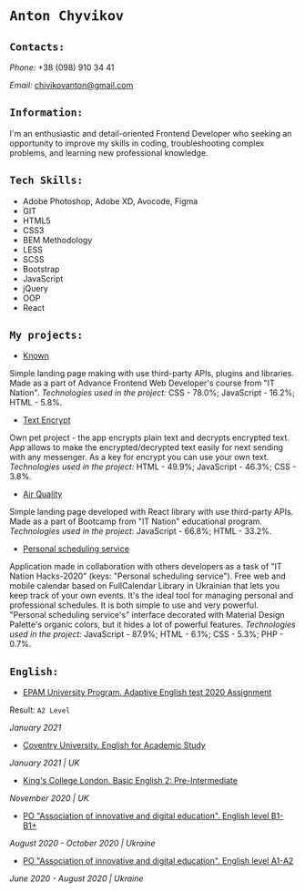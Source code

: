 # `Anton Chyvikov`

## `Contacts:`
_Phone:_ +38 (098) 910 34 41

_Email:_ chivikovanton@gmail.com

## `Information:`
I'm an enthusiastic and detail-oriented Frontend Developer who seeking an opportunity to improve my skills in coding, troubleshooting complex problems, and learning new professional knowledge.

## `Tech Skills:`
* Adobe Photoshop, Adobe XD, Avocode, Figma
* GIT
* HTML5
* CSS3
* BEM Methodology
* LESS
* SCSS
* Bootstrap
* JavaScript
* jQuery
* OOP
* React

## `My projects:`
* [Known](https://ant-c-tech.github.io/Codifun-exam-landing/)

Simple landing page making with use third-party APIs, plugins and libraries. Made as a part of  Advance Frontend Web Developer's course from "IT Nation".
_Technologies used in the project:_ CSS - 78.0%; JavaScript - 16.2%; HTML - 5.8%.

* [Text Encrypt](https://ant-c-tech.github.io/Text-Encrypt/)

Own pet project - the app encrypts plain text and decrypts encrypted text. App allows to make the encrypted/decrypted text easily for next sending with any messenger. As a key for encrypt you can use your own text.
_Technologies used in the project:_ HTML - 49.9%; JavaScript - 46.3%; CSS - 3.8%.

* [Air Quality](https://ant-c-tech.github.io/ITnation-bootcamp-landing/)

Simple landing page developed with React library with use third-party APIs. Made as a part of Bootcamp from "IT Nation" educational program.
_Technologies used in the project:_ JavaScript - 66.8%; HTML - 33.2%.

* [Personal scheduling service](https://ant-c-tech.github.io/ITnation-bootcamp-landing/)

Application made in collaboration with others developers as a task of "IT Nation Hacks-2020" (keys: "Personal scheduling service").
Free web and mobile calendar based on FullCalendar Library in Ukrainian that lets you keep track of your own events. It's the ideal tool for managing personal and professional schedules. It is both simple to use and very powerful. "Personal scheduling service's" interface decorated with Material Design Palette's organic colors, but it hides a lot of powerful features.
_Technologies used in the project:_ JavaScript - 87.9%; HTML - 6.1%; CSS - 5.3%; PHP - 0.7%.

## `English:`

* [EPAM University Program. Adaptive English test 2020 Assignment](https://www.training.epam.ua/#!/Home?lang=en)

Result: `A2 Level`

_January 2021_

* [Coventry University. English for Academic Study](https://www.coventry.ac.uk/)

_January 2021 | UK_

* [King's College London. Basic English 2: Pre-Intermediate](https://www.kcl.ac.uk/)

_November 2020 | UK_

* [PO "Association of innovative and digital education". English level B1-B1+](https://srs.lingva.ua/)

_August 2020 - October 2020 | Ukraine_

* [PO "Association of innovative and digital education". English level A1-A2](https://srs.lingva.ua/)

_June 2020 - August 2020 | Ukraine_
